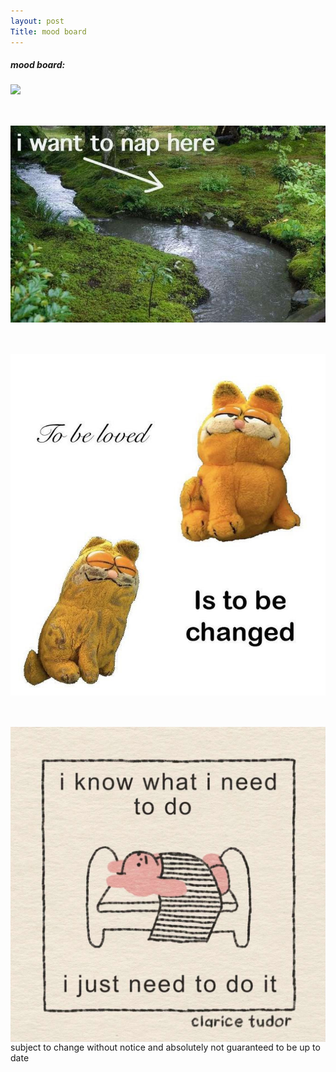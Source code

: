 ```yaml
---
layout: post
Title: mood board 
---
```


##### mood board:
<html>
<style>
.myGallery {
  display: grid;
  grid-gap: 50px;
  grid-template-columns: repeat(auto-fit, minmax(300px, 1fr));
}
.myGallery img {
  width: 100%;
}
</style>
<div class="myGallery">
    <img src="{{ site.baseurl }}/assets/mood_board/website1.png" /> 
    <img src="/assets/mood_board/website2.jpeg"/> 
    <img src="/assets/mood_board/website3.jpeg"/> 
    <img src="/assets/mood_board/website4.jpg"/> 
</div>
</html>
subject to change without notice and absolutely not guaranteed to be up to date